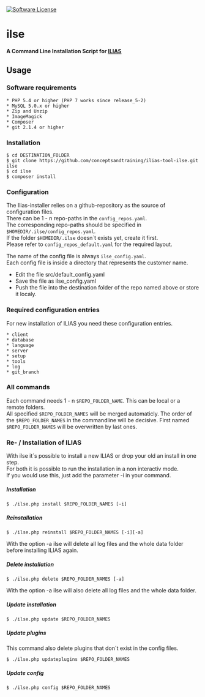 [![Software License](https://img.shields.io/aur/license/yaourt.svg?style=round-square)](LICENSE.md)

# ilse
**A Command Line Installation Script for [ILIAS](https://github.com/ILIAS-eLearning/ILIAS)**

## Usage
### Software requirements
```
* PHP 5.4 or higher (PHP 7 works since release_5-2)
* MySQL 5.0.x or higher
* Zip and Unzip
* ImageMagick
* Composer
* git 2.1.4 or higher
```
### Installation
```
$ cd DESTINATION_FOLDER
$ git clone https://github.com/conceptsandtraining/ilias-tool-ilse.git ilse
$ cd ilse
$ composer install
```

### Configuration
The Ilias-installer relies on a github-repository as the source of configuration files.  
There can be 1 - n repo-paths in the `config_repos.yaml`.  
The corresponding repo-paths should be specified in `$HOMEDIR/.ilse/config_repos.yaml`.  
If the folder `$HOMEDIR/.ilse` doesn´t exists yet, create it first.  
Please refer to `config_repos_default.yaml` for the required layout.  

   
The name of the config file is always `ilse_config.yaml`.  
Each config file is inside a directory that represents the customer name.  

* Edit the file src/default_config.yaml
* Save the file as ilse_config.yaml
* Push the file into the destination folder of the repo named above or store it localy.


### Required configuration entries
For new installation of ILIAS you need these configuration entries.
```
* client
* database
* language
* server
* setup
* tools
* log
* git_branch
```
### All commands
Each command needs 1 - n `$REPO_FOLDER_NAME`. This can be local or a remote folders.  
All specified `$REPO_FOLDER_NAMES` will be merged automaticly. The order of the `$REPO_FOLDER_NAMES` in the commandline will be decisive. First named `$REPO_FOLDER_NAMES` will be overwritten by last ones.

### Re- / Installation of ILIAS
With ilse it´s possible to install a new ILIAS or drop your old an install in one step.  
For both it is possible to run the installation in a non interactiv mode.  
If you would use this, just add the parameter -i in your command.  

##### Installation
```
$ ./ilse.php install $REPO_FOLDER_NAMES [-i]
```
##### Reinstallation
```
$ ./ilse.php reinstall $REPO_FOLDER_NAMES [-i][-a]
```
With the option -a ilse will delete all log files and the whole data folder before installing ILIAS again. 
##### Delete installation
```
$ ./ilse.php delete $REPO_FOLDER_NAMES [-a]
```
With the option -a ilse will also delete all log files and the whole data folder. 
##### Update installation
```
$ ./ilse.php update $REPO_FOLDER_NAMES
```
##### Update plugins
This command also delete plugins that don´t exist in the config files.
 
```
$ ./ilse.php updateplugins $REPO_FOLDER_NAMES
```
##### Update config
```
$ ./ilse.php config $REPO_FOLDER_NAMES
```
